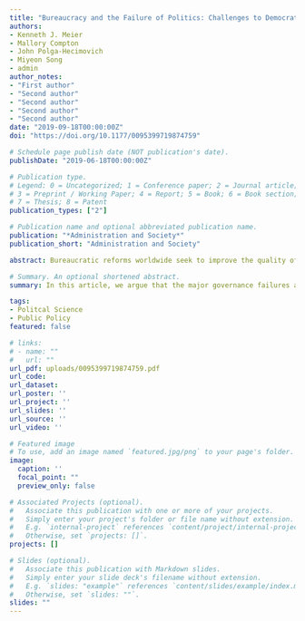 ```yaml
---
title: "Bureaucracy and the Failure of Politics: Challenges to Democratic Governance"
authors:
- Kenneth J. Meier
- Mallory Compton
- John Polga-Hecimovich
- Miyeon Song
- admin
author_notes:
- "First author"
- "Second author"
- "Second author"
- "Second author"
- "Second author"
date: "2019-09-18T00:00:00Z"
doi: "https://doi.org/10.1177/0095399719874759"

# Schedule page publish date (NOT publication's date).
publishDate: "2019-06-18T00:00:00Z"

# Publication type.
# Legend: 0 = Uncategorized; 1 = Conference paper; 2 = Journal article;
# 3 = Preprint / Working Paper; 4 = Report; 5 = Book; 6 = Book section;
# 7 = Thesis; 8 = Patent
publication_types: ["2"]

# Publication name and optional abbreviated publication name.
publication: "*Administration and Society*"
publication_short: "Administration and Society"

abstract: Bureaucratic reforms worldwide seek to improve the quality of governance. In this article, we argue that the major governance failures are political, not bureaucratic, and the first step to better governance is to recognize the underlying political causes. Using illustrations from throughout the world, we contend that political institutions fail to provide clear policy goals, rarely allocate adequate resources to deal with the scope of the problems, and do not allow the bureaucracy sufficient autonomy in implementation. Rational bureaucratic responses to these problems, in turn, create additional governance problems that could have been avoided if political institutions perform their primary functions.

# Summary. An optional shortened abstract.
summary: In this article, we argue that the major governance failures are political, not bureaucratic, and the first step to better governance is to recognize the underlying political causes.

tags:
- Politcal Science 
- Public Policy
featured: false

# links:
# - name: ""
#   url: ""
url_pdf: uploads/0095399719874759.pdf
url_code: 
url_dataset: 
url_poster: ''
url_project: ''
url_slides: ''
url_source: ''
url_video: ''

# Featured image
# To use, add an image named `featured.jpg/png` to your page's folder. 
image:
  caption: ''
  focal_point: ""
  preview_only: false

# Associated Projects (optional).
#   Associate this publication with one or more of your projects.
#   Simply enter your project's folder or file name without extension.
#   E.g. `internal-project` references `content/project/internal-project/index.md`.
#   Otherwise, set `projects: []`.
projects: []

# Slides (optional).
#   Associate this publication with Markdown slides.
#   Simply enter your slide deck's filename without extension.
#   E.g. `slides: "example"` references `content/slides/example/index.md`.
#   Otherwise, set `slides: ""`.
slides: ""
---
```



